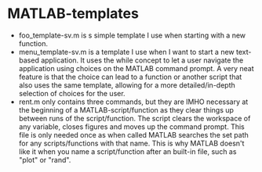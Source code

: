 # MATLAB-templates

* foo_template-sv.m is s simple template I use when starting with a new function.
* menu_template-sv.m is a template I use when I want to start a new text-based application. It uses the while concept to let a user navigate the application using choices on the MATLAB command prompt. A very neat feature is that the choice can lead to a function or another script that also uses the same template, allowing for a more detailed/in-depth selection of choices for the user.
* rent.m only contains three commands, but they are IMHO necessary at the beginning of a MATLAB-script/function as they clear things up between runs of the script/function. The script clears the workspace of any variable, closes figures and moves up the command prompt. This file is only needed once as when called MATLAB searches the set path for any scripts/functions with that name. This is why MATLAB doesn't like it when you name a script/function after an built-in file, such as "plot" or "rand".
